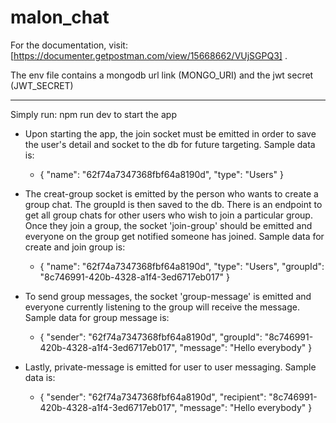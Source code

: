 # malon_chat

For the documentation, visit: [https://documenter.getpostman.com/view/15668662/VUjSGPQ3] .


The env file contains a mongodb url link (MONGO_URI) and the jwt secret (JWT_SECRET)

---
Simply run: npm run dev to start the app

- Upon starting the app, the join socket must be emitted in order to save the user's detail and socket to the db for future targeting. Sample data is: 

    - {
    "name": "62f74a7347368fbf64a8190d",
    "type": "Users"
}

- The creat-group socket is emitted by the person who wants to create a group chat. The groupId is then saved to the db. There is an endpoint to get all group chats for other users who wish to join a particular group. Once they join a group, the socket 'join-group' should be emitted and everyone on the group get notified someone has joined. Sample data for create and join group is:

    - {
    "name": "62f74a7347368fbf64a8190d",
    "type": "Users",
    "groupId": "8c746991-420b-4328-a1f4-3ed6717eb017"
}

- To send group messages, the socket 'group-message' is emitted and everyone currently listening to the group will receive the message. Sample data for group message is:

    - {
    "sender": "62f74a7347368fbf64a8190d",
    "groupId": "8c746991-420b-4328-a1f4-3ed6717eb017",
    "message": "Hello everybody"
}

- Lastly, private-message is emitted for user to user messaging. Sample data is: 

    - {
    "sender": "62f74a7347368fbf64a8190d",
    "recipient": "8c746991-420b-4328-a1f4-3ed6717eb017",
    "message": "Hello everybody"
}

